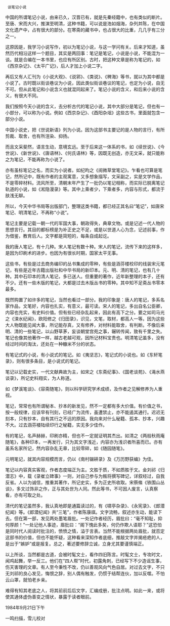      谈笔记小说 

  中国的所谓笔记小说，由来已久，汉晋已有，就是先秦经籍中，也有类似的断片。至唐、宋而大兴，推演至明清，这种书籍，可以说是浩如烟海，杂列并陈，在中国文化遗产中，占有很大的部分。在寒斋的藏书中，也占很大的比重，几几乎有三分之一。 

  这原因是，我学习小说写作，初以为笔记小说，与这一学问有关。后来才知道，虽然历代相沿这样一个题目，其实是两回事：笔记是笔记，小说是小说，不能混为一谈。就是合编在一本书里，也应有所区别。古时，把这种文章是称为笔记的，如《西京杂记》、《太平广记》，后人才加上小说二字。 

  再后又有人汇刊为《小说大观》、《说郛》、《类说》、《稗海》等书，就以为其中都是小说了。古时既以街谈巷议为小说，因此类似街谈巷议的笔记，也定为小说，自无不可。但从此笔记和小说含义也就混同起来了。笔记小说的含义，和后来小说的含义，有很大不同。 

  我们按照今天小说的含义，去分析古代的笔记小说，其中大部分是笔记，但也有一小部分，可以称为小说。例如《西京杂记》、《酉阳杂俎》这些古书，里面就包含一部分小说。 

  中国小说史，把《世说新语》列为小说。因为这部书主要记的是人物的言行，有所剪裁、取舍，也有所渲染、抑扬。 

  而且文采斐然，语言生动，意境玄远。至于后来这一体系的书，如《续世说》、《今世说》、《新世说》、《唐语林》、《何氏语林》等，因既无创造，亦无文采，就只能称之为笔记，不能再称为小说了。 

  亦有虽标笔记之名，而实为小说者。如纪昀之《阅微草堂笔记》。乍看也可算是笔记，然所记中，既有作者的主观寓意，又多想象描写，文采副之，实是文学作品，不是零碎材料。流风所至，清朝末年产生了一批仍以笔记相称，而实际已脱离笔记轨道的小说，如《淞隐漫录》等。其中上乘者少，下乘者多，内容与形式，都流于肤浅无聊。 

  所以，今天中华书局等出版部门，整理这类书籍，都已经正其名曰“笔记”，如唐宋笔记、明清笔记，不再称“小说”。 

  笔记主要是记载一朝一代的军国大事，朝政得失，典章文物。或是记述一代人物的思想言行。其目的都标榜是为补正史之不足，或是以世道人心为念，记述前事，作为借鉴，教育后人。文字都是简短的，每条自成起讫。 

  我的唐人笔记，有十几种。宋人笔记有数十种。宋人的笔记，流传下来的这样多，是因为印刷术的进步。也因为有很长时期，国家太平无事。 

  这些书，有些是过去商务编印的丛书集成的零种，有些是涵芬楼校印的线装宋元笔记，有些是近年古籍出版社和中华书局的新印本。元、明、清的笔记，也有几十种。其中石印本的清人笔记，多已送人。但重要的著作，近年新整理的本子，还有不少。还有一些木版的笔记，大都是过去木版丛书的零种。其中知不足斋丛书零本最多。 

  既然购置了如许多的笔记，当然也看过一部分。我的印象是：唐人的笔记，多系名家作品，文笔好，内容也扎实，有意义，最可读。宋人的笔记，多出自名公臣卿，内容也充实，有史料价值。但有些已经杂乱起来，因此有高下之分。要之如司马光之《涑水纪闻》，欧阳修之《归田录》，识见，文笔，取材，都高人一等。因为这些大人物既能见闻大事，所记能存真，又有修养，对材料能取舍，有判断。不像后来明、清的一些笔记，以山野草茅，妄谈朝堂宫苑之事，辗转传闻，致有千里之失。笔记也像其他著作一样，越古老越可观，因所记材料宝贵也。明清笔记虽多，没有经过时间的淘汰，还处在一种糠米不分的状态。 

  有笔记式的小说，有小说式的笔记。如《夷坚志》，笔记式的小说也。如《东轩笔录》，则有很多条目，是小说式的笔记。 

  笔记以记载史实，一代文献典故为主，如宋之《东斋纪事》、《国老谈苑》、《渑水燕谈录》，所记史料翔实，为人称道。 

  如《梦溪笔谈》、《容斋随笔》，则以科学研究学术成绩，及作者之见解修养为人重视。 

  笔记，常常也有所谓秘本、抄本的新发见，然不一定都有多大价值。有价值之书，按一般规律，应该早有刊刻，已经广为流传，虽遭禁止，亦不能遏其通行。迟迟无刻本，只有抄本，自有其行之不远的原因。我向来对什么秘籍、孤本、抄本，兴趣不大。过去涵芬楼陆续印行之秘籍，实无多少佳作。 

  有的笔记，名声赫赫，印刷亦精，但也不一定就证明其杰出。如清之《两般秋雨庵随笔》，各种印本，一再发行，只为其文字浅近，内容亦为浅识者所喜而已。亦有虽系名家所记，然内容杂乱无章，比较零碎，如《随园随笔》。 

  元明笔记，就其内容规模而言，仍以《南村辍耕录》及《万历野获编》为佳。 

  笔记以内容真实客观，作者态度端正为主。文胜于质，不如质胜于文。金刘祁《归潜志》中，载《录崔立碑事》一则，对自己参与为叛将撰写碑记，详叙经过，自我反省。人以为诚信，推重其著作，所记史实，多为正史所收取。宋蔡絛《铁围山丛谈》，多文过饰非之作，正与其处世为人同。然此等书，不可因人废言，认真察看，亦有可取之处。 

  清代的笔记虽然多，我认真地即是通篇读过的，有《啸亭杂录》、《永宪录》、《郎潜纪闻》等。《郎潜纪闻》共“三笔”，作者陈康祺。文字流畅，叙述亦生动，能读下去。但在第一部，发见两处墨笔眉批。一处记作者经历，眉批曰：“毫不知耻，抑何厚颜！”一处记他人事迹，眉批曰：“阁下愧此多矣，何仍作欺人语耶？”这恐怕是同时代人阅读时批注的，愤愤之情，溢于言表。当然不能根据两处眉批，就否定这部书的价值，但也不能怀疑，这种看来深知作者底细，推敲文字并揭疮疤的人，是出于“嫉妒”或是报复。总之，著述要修辞立诚，立身尤其要谨慎端正。 

  以上所谈，当然都是古道，会被时髦文士，看作四旧陈言。时髦文士，专攻时文，闻鸡起舞，举一反三。他们在“四人帮”时代，初露角刺，已经写下不少造谣生事，伤天害理的文章。有人至今秉性不改，仍以善观风向气色自居。对过去文字，不只无刘祁的良心发见，悔恨之辞，别人偶有触发，仍惯于结帮连伙，加以反噬。不怕云山罩，就怕老乡亲。 

  难得有知其老底之人，将其前前后后文字，汇编成册，批注点明。如此一来，或将使其通体虚伪善变之情状，暴露于读者眼前。 

  1984年9月21日下午 

  一鸣扫描，雪儿校对 

